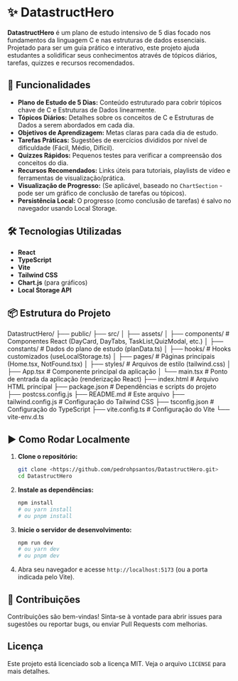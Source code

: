 # ✨ DatastructHero

**DatastructHero** é um plano de estudo intensivo de 5 dias focado nos fundamentos da linguagem C e nas estruturas de dados essenciais. Projetado para ser um guia prático e interativo, este projeto ajuda estudantes a solidificar seus conhecimentos através de tópicos diários, tarefas, quizzes e recursos recomendados.

## 🚀 Funcionalidades

- **Plano de Estudo de 5 Dias:** Conteúdo estruturado para cobrir tópicos chave de C e Estruturas de Dados linearmente.
- **Tópicos Diários:** Detalhes sobre os conceitos de C e Estruturas de Dados a serem abordados em cada dia.
- **Objetivos de Aprendizagem:** Metas claras para cada dia de estudo.
- **Tarefas Práticas:** Sugestões de exercícios divididos por nível de dificuldade (Fácil, Médio, Difícil).
- **Quizzes Rápidos:** Pequenos testes para verificar a compreensão dos conceitos do dia.
- **Recursos Recomendados:** Links úteis para tutoriais, playlists de vídeo e ferramentas de visualização/prática.
- **Visualização de Progresso:** (Se aplicável, baseado no `ChartSection` - pode ser um gráfico de conclusão de tarefas ou tópicos).
- **Persistência Local:** O progresso (como conclusão de tarefas) é salvo no navegador usando Local Storage.

## 🛠️ Tecnologias Utilizadas

- **React**
- **TypeScript**
- **Vite**
- **Tailwind CSS**
- **Chart.js** (para gráficos)
- **Local Storage API**

## 📦 Estrutura do Projeto

DatastructHero/
├── public/
├── src/
│ ├── assets/
│ ├── components/ # Componentes React (DayCard, DayTabs, TaskList,QuizModal, etc.)
│ ├── constants/ # Dados do plano de estudo (planData.ts)
│ ├── hooks/ # Hooks customizados (useLocalStorage.ts)
│ ├── pages/ # Páginas principais (Home.tsx, NotFound.tsx)
│ ├── styles/ # Arquivos de estilo (tailwind.css)
│ ├── App.tsx # Componente principal da aplicação
│ └── main.tsx # Ponto de entrada da aplicação (renderização React)
├── index.html # Arquivo HTML principal
├── package.json # Dependências e scripts do projeto
├── postcss.config.js
├── README.md # Este arquivo
├── tailwind.config.js # Configuração do Tailwind CSS
├── tsconfig.json # Configuração do TypeScript
├── vite.config.ts # Configuração do Vite
└── vite-env.d.ts

## ▶️ Como Rodar Localmente

1.  **Clone o repositório:**
    ```bash
    git clone <https://github.com/pedrohpsantos/DatastructHero.git>
    cd DatastructHero
    ```
2.  **Instale as dependências:**
    ```bash
    npm install
    # ou yarn install
    # ou pnpm install
    ```
3.  **Inicie o servidor de desenvolvimento:**
    ```bash
    npm run dev
    # ou yarn dev
    # ou pnpm dev
    ```
4.  Abra seu navegador e acesse `http://localhost:5173` (ou a porta indicada pelo Vite).

## 🤝 Contribuições

Contribuições são bem-vindas! Sinta-se à vontade para abrir issues para sugestões ou reportar bugs, ou enviar Pull Requests com melhorias.

## Licença

Este projeto está licenciado sob a licença MIT. Veja o arquivo `LICENSE` para mais detalhes.

